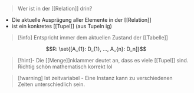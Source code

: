 > Wer ist in der [[Relation]] drin?

- Die aktuelle Ausprägung aller Elemente in der [[Relation]]
- ist ein konkretes [[Tupel]] (aus Tupeln ig)

> [!info] Entspricht immer dem aktuellen Zustand der [[Tabelle]]

$$R: \set{[A_{1}: D_{1}, ..., A_{n}: D_n]}$$
> [!hint]- Die [[Menge]]nklammer deutet an, dass es viele [[Tupel]] sind.
> Richtig schön mathematisch korrekt lol


> [!warning] Ist zeitvariabel - Eine Instanz kann zu verschiedenen Zeiten unterschiedlich sein.

